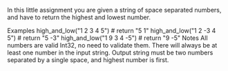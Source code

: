 In this little assignment you are given a string of space separated numbers, and have to return the highest and lowest number.

Examples
high_and_low("1 2 3 4 5")  # return "5 1"
high_and_low("1 2 -3 4 5") # return "5 -3"
high_and_low("1 9 3 4 -5") # return "9 -5"
Notes
All numbers are valid Int32, no need to validate them.
There will always be at least one number in the input string.
Output string must be two numbers separated by a single space, and highest number is first.

